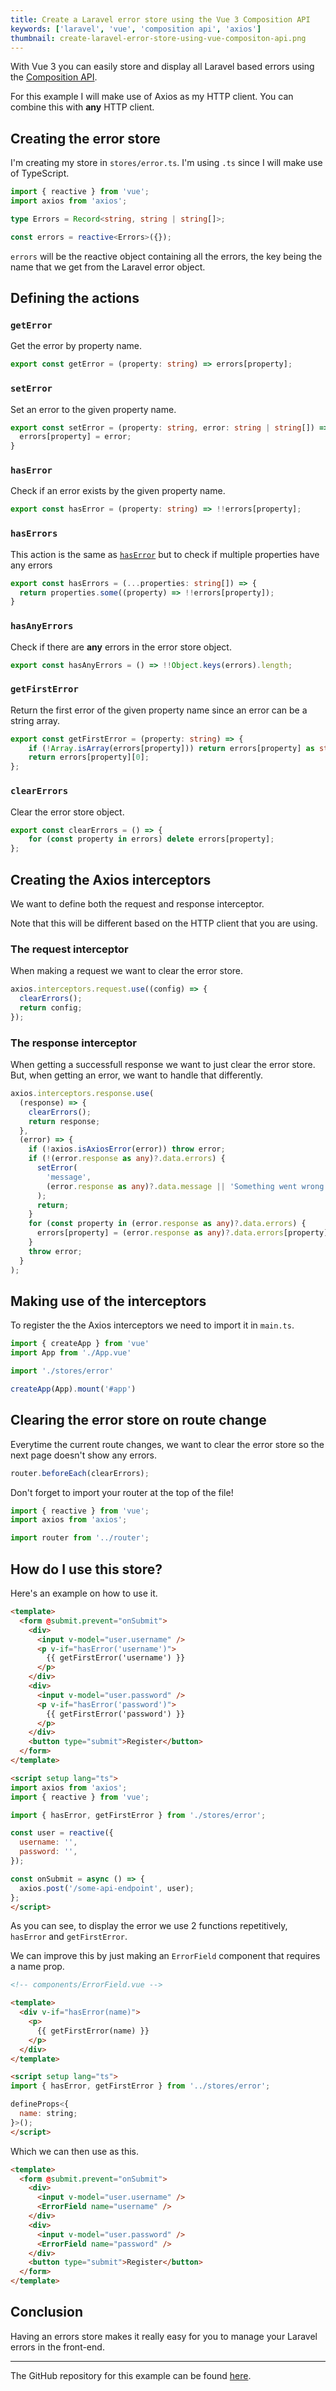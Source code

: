 ```yaml
---
title: Create a Laravel error store using the Vue 3 Composition API
keywords: ['laravel', 'vue', 'composition api', 'axios']
thumbnail: create-laravel-error-store-using-vue-compositon-api.png
---
```


With Vue 3 you can easily store and display all Laravel based errors using the [Composition API](https://vuejs.org/guide/extras/composition-api-faq.html).

For this example I will make use of Axios as my HTTP client. You can combine this with **any** HTTP client.

## Creating the error store

I'm creating my store in `stores/error.ts`. I'm using `.ts` since I will make use of TypeScript.

```ts
import { reactive } from 'vue';
import axios from 'axios';

type Errors = Record<string, string | string[]>;

const errors = reactive<Errors>({});
```

`errors` will be the reactive object containing all the errors, the key being the name that we get from the Laravel error object.

## Defining the actions

### `getError`

Get the error by property name.

```ts
export const getError = (property: string) => errors[property];
```

### `setError`

Set an error to the given property name.

```ts
export const setError = (property: string, error: string | string[]) => {
  errors[property] = error;
}
```

### `hasError`

Check if an error exists by the given property name.

```ts
export const hasError = (property: string) => !!errors[property];
```

### `hasErrors`

This action is the same as [`hasError`](#haserror) but to check if multiple properties have any errors

```ts
export const hasErrors = (...properties: string[]) => {
  return properties.some((property) => !!errors[property]);
}
```

### `hasAnyErrors`

Check if there are **any** errors in the error store object.

```ts
export const hasAnyErrors = () => !!Object.keys(errors).length;
```

### `getFirstError`

Return the first error of the given property name since an error can be a string array.

```ts
export const getFirstError = (property: string) => {
    if (!Array.isArray(errors[property])) return errors[property] as string;
    return errors[property][0];
};
```

### `clearErrors`

Clear the error store object.

```ts
export const clearErrors = () => {
    for (const property in errors) delete errors[property];
};
```

## Creating the Axios interceptors

We want to define both the request and response interceptor.

Note that this will be different based on the HTTP client that you are using.

### The request interceptor

When making a request we want to clear the error store.

```ts
axios.interceptors.request.use((config) => {
  clearErrors();
  return config;
});
```

### The response interceptor

When getting a successfull response we want to just clear the error store. But, when getting an error, we want to handle that differently.

```ts
axios.interceptors.response.use(
  (response) => {
    clearErrors();
    return response;
  },
  (error) => {
    if (!axios.isAxiosError(error)) throw error;
    if (!(error.response as any)?.data.errors) {
      setError(
        'message',
        (error.response as any)?.data.message || 'Something went wrong.'
      );
      return;
    }
    for (const property in (error.response as any)?.data.errors) {
      errors[property] = (error.response as any)?.data.errors[property];
    }
    throw error;
  }
);
```

## Making use of the interceptors

To register the the Axios interceptors we need to import it in `main.ts`.

```ts
import { createApp } from 'vue'
import App from './App.vue'

import './stores/error'

createApp(App).mount('#app')
```

## Clearing the error store on route change

Everytime the current route changes, we want to clear the error store so the next page doesn't show any errors.

```ts
router.beforeEach(clearErrors);
```

Don't forget to import your router at the top of the file!

```ts
import { reactive } from 'vue';
import axios from 'axios';

import router from '../router';
```

## How do I use this store?

Here's an example on how to use it.

```html
<template>
  <form @submit.prevent="onSubmit">
    <div>
      <input v-model="user.username" />
      <p v-if="hasError('username')">
        {{ getFirstError('username') }}
      </p>
    </div>
    <div>
      <input v-model="user.password" />
      <p v-if="hasError('password')">
        {{ getFirstError('password') }}
      </p>
    </div>
    <button type="submit">Register</button>
  </form>
</template>

<script setup lang="ts">
import axios from 'axios';
import { reactive } from 'vue';

import { hasError, getFirstError } from './stores/error';

const user = reactive({
  username: '',
  password: '',
});

const onSubmit = async () => {
  axios.post('/some-api-endpoint', user);
};
</script>
```

As you can see, to display the error we use 2 functions repetitively, `hasError` and `getFirstError`.

We can improve this by just making an `ErrorField` component that requires a name prop.

```html
<!-- components/ErrorField.vue -->

<template>
  <div v-if="hasError(name)">
    <p>
      {{ getFirstError(name) }}
    </p>
  </div>
</template>

<script setup lang="ts">
import { hasError, getFirstError } from '../stores/error';

defineProps<{
  name: string;
}>();
</script>
```

Which we can then use as this.

```html
<template>
  <form @submit.prevent="onSubmit">
    <div>
      <input v-model="user.username" />
      <ErrorField name="username" />
    </div>
    <div>
      <input v-model="user.password" />
      <ErrorField name="password" />
    </div>
    <button type="submit">Register</button>
  </form>
</template>
```

## Conclusion

Having an errors store makes it really easy for you to manage your Laravel errors in the front-end.

---

The GitHub repository for this example can be found [here](https://github.com/NukeJS/laravel-error-store-composition-api).